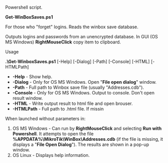  Powershell script.
 
 **Get-WinBoxSaves.ps1**
 
 For those who "forget" logins. Reads the winbox save database.
 
 Outputs logins and passwords from an unencrypted database. In GUI (OS MS Windows) **RightMouseClick** copy item to clipboard.

 Usage 
 
 **.\Get-WinboxSaves.ps1**  [-Help] [-Dialog] [-Path] [-Console] [-HTML] [-HTMLPath]
-    **-Help**     - Show help.
-    **-Dialog**   - Only for OS MS Windows. Open "**File open dialog**" window. 
-    **-Path**     - Full path to Winbox save file (usually "Addresses.cdb").
-    **-Console**  - Only for OS MS Windows. Output to console. Don't open result window.
-    **-HTML**     - Write output result to html file and open brouser.
-    **-HTMLPath** - Full path to .html file. If missin

When launched without parameters in:
1)  OS MS Windows - Can run by **RightMouseClick** and selecting **Run with Powershell**. It attempts to open the file **%APPDATA%\MikroTik\WinBox\Addresses.cdb** (if the file is missing, it displays a "**File Open Dialog**"). The results are shown in a pop-up window.
2)  OS Linux - Displays help information.

